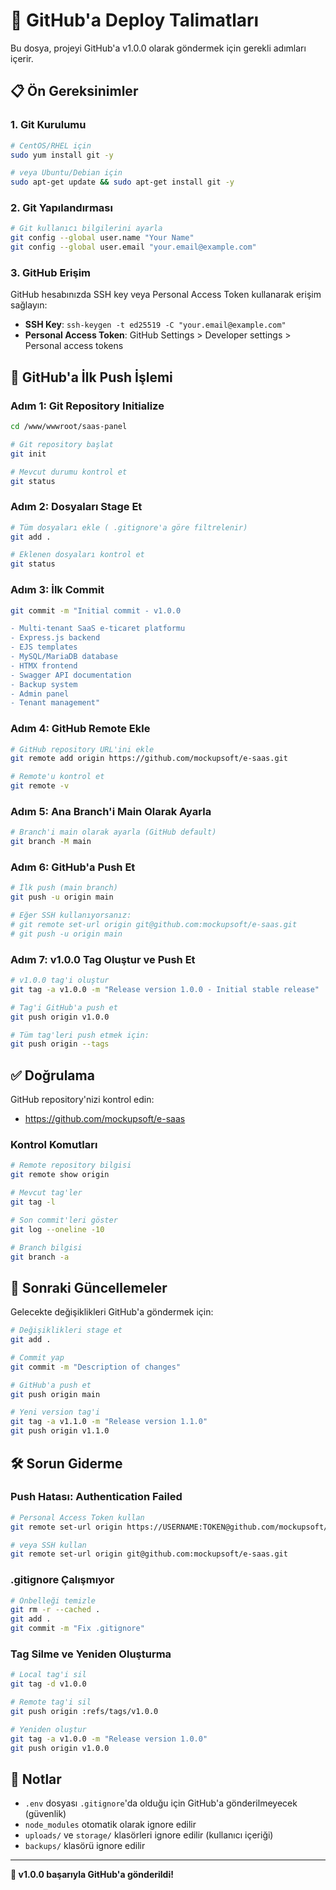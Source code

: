 # 🚀 GitHub'a Deploy Talimatları

Bu dosya, projeyi GitHub'a v1.0.0 olarak göndermek için gerekli adımları içerir.

## 📋 Ön Gereksinimler

### 1. Git Kurulumu

```bash
# CentOS/RHEL için
sudo yum install git -y

# veya Ubuntu/Debian için
sudo apt-get update && sudo apt-get install git -y
```

### 2. Git Yapılandırması

```bash
# Git kullanıcı bilgilerini ayarla
git config --global user.name "Your Name"
git config --global user.email "your.email@example.com"
```

### 3. GitHub Erişim

GitHub hesabınızda SSH key veya Personal Access Token kullanarak erişim sağlayın:

- **SSH Key**: `ssh-keygen -t ed25519 -C "your.email@example.com"`
- **Personal Access Token**: GitHub Settings > Developer settings > Personal access tokens

## 🔄 GitHub'a İlk Push İşlemi

### Adım 1: Git Repository Initialize

```bash
cd /www/wwwroot/saas-panel

# Git repository başlat
git init

# Mevcut durumu kontrol et
git status
```

### Adım 2: Dosyaları Stage Et

```bash
# Tüm dosyaları ekle ( .gitignore'a göre filtrelenir)
git add .

# Eklenen dosyaları kontrol et
git status
```

### Adım 3: İlk Commit

```bash
git commit -m "Initial commit - v1.0.0

- Multi-tenant SaaS e-ticaret platformu
- Express.js backend
- EJS templates
- MySQL/MariaDB database
- HTMX frontend
- Swagger API documentation
- Backup system
- Admin panel
- Tenant management"
```

### Adım 4: GitHub Remote Ekle

```bash
# GitHub repository URL'ini ekle
git remote add origin https://github.com/mockupsoft/e-saas.git

# Remote'u kontrol et
git remote -v
```

### Adım 5: Ana Branch'i Main Olarak Ayarla

```bash
# Branch'i main olarak ayarla (GitHub default)
git branch -M main
```

### Adım 6: GitHub'a Push Et

```bash
# İlk push (main branch)
git push -u origin main

# Eğer SSH kullanıyorsanız:
# git remote set-url origin git@github.com:mockupsoft/e-saas.git
# git push -u origin main
```

### Adım 7: v1.0.0 Tag Oluştur ve Push Et

```bash
# v1.0.0 tag'i oluştur
git tag -a v1.0.0 -m "Release version 1.0.0 - Initial stable release"

# Tag'i GitHub'a push et
git push origin v1.0.0

# Tüm tag'leri push etmek için:
git push origin --tags
```

## ✅ Doğrulama

GitHub repository'nizi kontrol edin:
- https://github.com/mockupsoft/e-saas

### Kontrol Komutları

```bash
# Remote repository bilgisi
git remote show origin

# Mevcut tag'ler
git tag -l

# Son commit'leri göster
git log --oneline -10

# Branch bilgisi
git branch -a
```

## 🔄 Sonraki Güncellemeler

Gelecekte değişiklikleri GitHub'a göndermek için:

```bash
# Değişiklikleri stage et
git add .

# Commit yap
git commit -m "Description of changes"

# GitHub'a push et
git push origin main

# Yeni version tag'i
git tag -a v1.1.0 -m "Release version 1.1.0"
git push origin v1.1.0
```

## 🛠️ Sorun Giderme

### Push Hatası: Authentication Failed

```bash
# Personal Access Token kullan
git remote set-url origin https://USERNAME:TOKEN@github.com/mockupsoft/e-saas.git

# veya SSH kullan
git remote set-url origin git@github.com:mockupsoft/e-saas.git
```

### .gitignore Çalışmıyor

```bash
# Önbelleği temizle
git rm -r --cached .
git add .
git commit -m "Fix .gitignore"
```

### Tag Silme ve Yeniden Oluşturma

```bash
# Local tag'i sil
git tag -d v1.0.0

# Remote tag'i sil
git push origin :refs/tags/v1.0.0

# Yeniden oluştur
git tag -a v1.0.0 -m "Release version 1.0.0"
git push origin v1.0.0
```

## 📝 Notlar

- `.env` dosyası `.gitignore`'da olduğu için GitHub'a gönderilmeyecek (güvenlik)
- `node_modules` otomatik olarak ignore edilir
- `uploads/` ve `storage/` klasörleri ignore edilir (kullanıcı içeriği)
- `backups/` klasörü ignore edilir

---

**🎉 v1.0.0 başarıyla GitHub'a gönderildi!**

